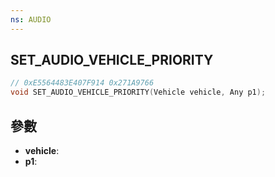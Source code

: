 ```yaml
---
ns: AUDIO
---
```

## SET_AUDIO_VEHICLE_PRIORITY

```c
// 0xE5564483E407F914 0x271A9766
void SET_AUDIO_VEHICLE_PRIORITY(Vehicle vehicle, Any p1);
```


## 參數
* **vehicle**: 
* **p1**: 

